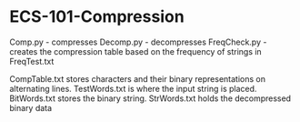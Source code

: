 # ECS-101-Compression

Comp.py - compresses
Decomp.py - decompresses
FreqCheck.py - creates the compression table based on the frequency of strings in FreqTest.txt

CompTable.txt stores characters and their binary representations on alternating lines.
TestWords.txt is where the input string is placed.
BitWords.txt stores the binary string.
StrWords.txt holds the decompressed binary data
